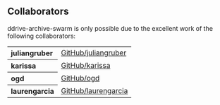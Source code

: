## Collaborators

ddrive-archive-swarm is only possible due to the excellent work of the following collaborators:

<table><tbody><tr><th align="left">juliangruber</th><td><a href="https://github.com/juliangruber">GitHub/juliangruber</a></td></tr>
<tr><th align="left">karissa</th><td><a href="https://github.com/karissa">GitHub/karissa</a></td></tr>
<tr><th align="left">ogd</th><td><a href="https://github.com/ogd">GitHub/ogd</a></td></tr>
<tr><th align="left">laurengarcia</th><td><a href="https://github.com/laurengarcia">GitHub/laurengarcia</a></td></tr>
</tbody></table>
